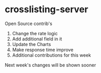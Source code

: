 # crosslisting-server

Open Source contrib's
1) Change the rate logic
2) Add additional field in it
3) Update the Charts
4) Make response time improve
5) Additional contributions for this week

Next week's changes will be shown sooner
